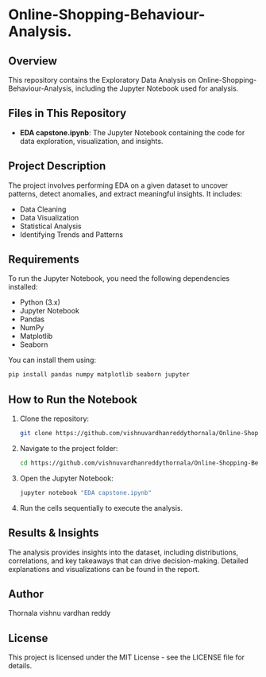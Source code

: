 # Online-Shopping-Behaviour-Analysis.

## Overview
This repository contains the Exploratory Data Analysis on Online-Shopping-Behaviour-Analysis, including the Jupyter Notebook used for analysis.

## Files in This Repository
- **EDA capstone.ipynb**: The Jupyter Notebook containing the code for data exploration, visualization, and insights.


## Project Description
The project involves performing EDA on a given dataset to uncover patterns, detect anomalies, and extract meaningful insights. 
It includes:
- Data Cleaning
- Data Visualization
- Statistical Analysis
- Identifying Trends and Patterns

## Requirements
To run the Jupyter Notebook, you need the following dependencies installed:
- Python (3.x)
- Jupyter Notebook
- Pandas
- NumPy
- Matplotlib
- Seaborn

You can install them using:
```sh
pip install pandas numpy matplotlib seaborn jupyter
```

## How to Run the Notebook
1. Clone the repository:
   ```sh
   git clone https://github.com/vishnuvardhanreddythornala/Online-Shopping-Behaviour-Analysis
   ```
2. Navigate to the project folder:
   ```sh
   cd https://github.com/vishnuvardhanreddythornala/Online-Shopping-Behaviour-Analysis
   ```
3. Open the Jupyter Notebook:
   ```sh
   jupyter notebook "EDA capstone.ipynb"
   ```
4. Run the cells sequentially to execute the analysis.

## Results & Insights
The analysis provides insights into the dataset, including distributions, correlations, and key takeaways that can drive decision-making. Detailed explanations and visualizations can be found in the report.

## Author
Thornala vishnu vardhan reddy

## License
This project is licensed under the MIT License - see the LICENSE file for details.
